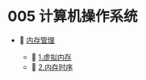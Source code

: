# 005 计算机操作系统

* 📑 [内存管理](005%20计算机操作系统/内存管理.md)

  * 📄 [1.虚拟内存](005%20计算机操作系统/内存管理/1.虚拟内存.md)
  * 📄 [2.内存时序](005%20计算机操作系统/内存管理/2.内存时序.md)

‍
